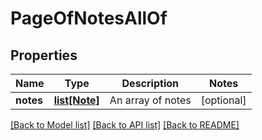 # PageOfNotesAllOf

## Properties
Name | Type | Description | Notes
------------ | ------------- | ------------- | -------------
**notes** | [**list[Note]**](Note.md) | An array of notes | [optional] 

[[Back to Model list]](../README.md#documentation-for-models) [[Back to API list]](../README.md#documentation-for-api-endpoints) [[Back to README]](../README.md)


